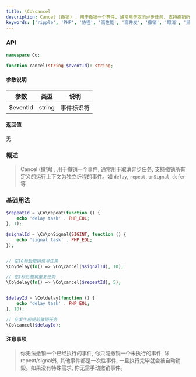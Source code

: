 ```yaml
---
title: \Co\cancel
description: Cancel (撤销) , 用于撤销一个事件, 通常用于取消异步任务, 支持撤销所有定义的运行上下文为独立纤程的事件。如`delay`, `repeat`, `onSignal`, `defer`等
keywords: ['ripple', 'PHP', '协程', '高性能', '高并发', '撤销', '取消', '异步任务']
---
```


### API

```php
namespace Co;

function cancel(string $eventId): string;
```

#### 参数说明

| 参数       | 类型     | 说明    |
|----------|--------|-------|
| $eventId | string | 事件标识符 |

#### 返回值

无

### 概述

> Cancel (撤销) , 用于撤销一个事件, 通常用于取消异步任务, 支持撤销所有定义的运行上下文为独立纤程的事件。如
> `delay`, `repeat`, `onSignal`, `defer`等

### 基础用法

```php
$repeatId = \Co\repeat(function () {
    echo 'delay task' . PHP_EOL;
}, 1);

$signalId = \Co\onSignal(SIGINT, function () {
    echo 'signal task' . PHP_EOL;
});


// 在10秒后撤销信号任务
\Co\delay(fn() => \Co\cancel($signalId), 10);

// 在5秒后撤销重复任务
\Co\delay(fn() => \Co\cancel($repeatId), 5);


$delayId = \Co\delay(function () {
    echo 'delay task' . PHP_EOL;
}, 10);

// 在发生前提前撤销任务
\Co\cancel($delayId);
```

#### 注意事项

> 你无法撤销一个已经执行的事件, 你只能撤销一个未执行的事件, 除repeat/signal外,
> 其他事件都是一次性事件, 一旦执行完毕就会被自动销毁。如果没有特殊需求, 你无需手动撤销事件。
